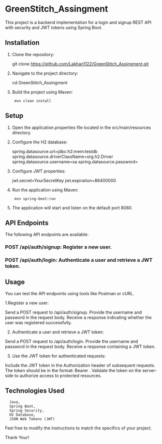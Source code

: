 # GreenStitch_Assingment

This project is a backend implementation for a login and signup REST API with security and JWT tokens using Spring Boot.

## Installation

1. Clone the repository:

      git clone https://github.com/Lakhan1122/GreenStitch_Assingment.git

2. Navigate to the project directory:

      cd GreenStitch_Assingment

3. Build the project using Maven:
  
        mvn clean install
  
## Setup
1. Open the application.properties file located in the src/main/resources directory.

2. Configure the H2 database:

    spring.datasource.url=jdbc:h2:mem:testdb
    spring.datasource.driverClassName=org.h2.Driver
    spring.datasource.username=sa
    spring.datasource.password=

3. Configure JWT properties:

      jwt.secret=YourSecretKey
      jwt.expiration=86400000

4. Run the application using Maven:

        mvn spring-boot:run

5. The application will start and listen on the default port 8080.


## API Endpoints

The following API endpoints are available:

### POST /api/auth/signup: Register a new user.
### POST /api/auth/login: Authenticate a user and retrieve a JWT token.

## Usage
  You can test the API endpoints using tools like Postman or cURL.

1.Register a new user:

  Send a POST request to /api/auth/signup.
  Provide the username and password in the request body.
  Receive a response indicating whether the user was registered successfully.

2. Authenticate a user and retrieve a JWT token:

  Send a POST request to /api/auth/login.
  Provide the username and password in the request body.
  Receive a response containing a JWT token.

3. Use the JWT token for authenticated requests:

  Include the JWT token in the Authorization header of subsequent requests.
  The token should be in the format: Bearer <token>.
  Validate the token on the server-side to authorize access to protected resources.

 ## Technologies Used
  
      Java,
      Spring Boot,
      Spring Security,
      H2 Database,
      JSON Web Tokens (JWT)
  
 Feel free to modify the instructions to match the specifics of your project.
  
Thank Your!
